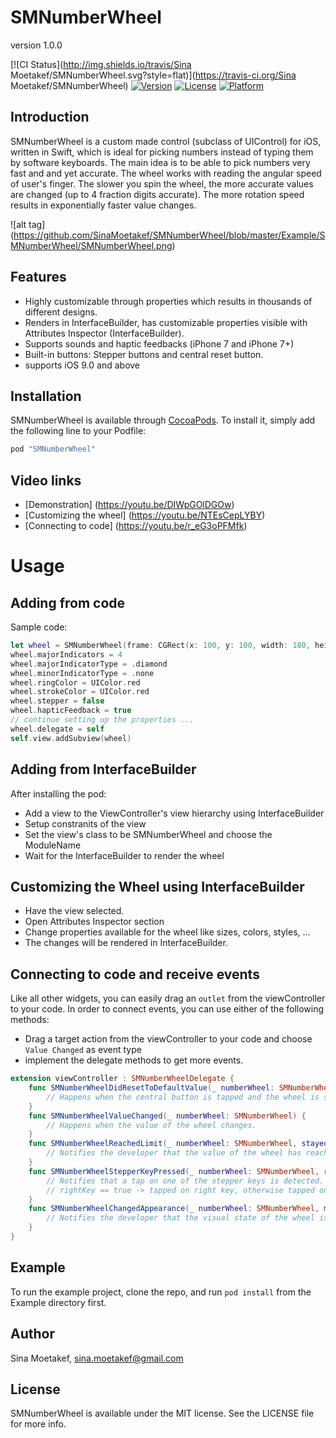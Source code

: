 # SMNumberWheel
version 1.0.0

[![CI Status](http://img.shields.io/travis/Sina Moetakef/SMNumberWheel.svg?style=flat)](https://travis-ci.org/Sina Moetakef/SMNumberWheel)
[![Version](https://img.shields.io/cocoapods/v/SMNumberWheel.svg?style=flat)](http://cocoapods.org/pods/SMNumberWheel)
[![License](https://img.shields.io/cocoapods/l/SMNumberWheel.svg?style=flat)](http://cocoapods.org/pods/SMNumberWheel)
[![Platform](https://img.shields.io/cocoapods/p/SMNumberWheel.svg?style=flat)](http://cocoapods.org/pods/SMNumberWheel)

## Introduction

SMNumberWheel is a custom made control (subclass of UIControl) for iOS, written in Swift, which is ideal for picking numbers instead of typing them by software keyboards. The main idea is to be
able to pick numbers very fast and and yet accurate. The wheel works with reading the angular speed of user's finger. The slower you spin the wheel, the more accurate values are changed (up to 4
fraction digits accurate). The more rotation speed results in exponentially faster value changes.

![alt tag] (https://github.com/SinaMoetakef/SMNumberWheel/blob/master/Example/SMNumberWheel/SMNumberWheel.png)

## Features
- Highly customizable through properties which results in thousands of different designs.
- Renders in InterfaceBuilder, has customizable properties visible with Attributes Inspector (InterfaceBuilder).
- Supports sounds and haptic feedbacks (iPhone 7 and iPhone 7+)
- Built-in buttons: Stepper buttons and central reset button.
- supports iOS 9.0 and above

## Installation

SMNumberWheel is available through [CocoaPods](http://cocoapods.org). To install
it, simply add the following line to your Podfile:

```ruby
pod "SMNumberWheel"
```

## Video links
- [Demonstration] (https://youtu.be/DIWpGOlDGOw)
- [Customizing the wheel] (https://youtu.be/NTEsCepLYBY)
- [Connecting to code] (https://youtu.be/r_eG3oPFMfk)

# Usage
## Adding from code
Sample code:
``` swift
let wheel = SMNumberWheel(frame: CGRect(x: 100, y: 100, width: 180, height: 180))
wheel.majorIndicators = 4
wheel.majorIndicatorType = .diamond
wheel.minorIndicatorType = .none
wheel.ringColor = UIColor.red
wheel.strokeColor = UIColor.red
wheel.stepper = false
wheel.hapticFeedback = true
// continue setting up the properties ...
wheel.delegate = self
self.view.addSubview(wheel)
```

## Adding from InterfaceBuilder
After installing the pod:
- Add a view to the ViewController's view hierarchy using InterfaceBuilder
- Setup constranits of the view
- Set the view's class to be SMNumberWheel and choose the ModuleName
- Wait for the InterfaceBuilder to render the wheel

## Customizing the Wheel using InterfaceBuilder
- Have the view selected.
- Open Attributes Inspector section
- Change properties available for the wheel like sizes, colors, styles, ...
- The changes will be rendered in InterfaceBuilder.

## Connecting to code and receive events
Like all other widgets, you can easily drag an `outlet` from the viewController to your code. In order to connect events, you can use either of the following methods:
- Drag a target action from the viewController to your code and choose `Value Changed` as event type
- implement the delegate methods to get more events.

```swift
extension viewController : SMNumberWheelDelegate {
    func SMNumberWheelDidResetToDefaultValue(_ numberWheel: SMNumberWheel) {
        // Happens when the central button is tapped and the wheel is set to it's initial value
    }
    func SMNumberWheelValueChanged(_ numberWheel: SMNumberWheel) {
        // Happens when the value of the wheel changes.
    }
    func SMNumberWheelReachedLimit(_ numberWheel: SMNumberWheel, stayedAtLimit: Bool) {
        // Notifies the developer that the value of the wheel has reached one of the limits.
    }
    func SMNumberWheelStepperKeyPressed(_ numberWheel: SMNumberWheel, rightKey: Bool) {
        // Notifies that a tap on one of the stepper keys is detected. 
        // rightKey == true -> tapped on right key, otherwise tapped on the left key.
    }
    func SMNumberWheelChangedAppearance(_ numberWheel: SMNumberWheel, minimized: Bool) {
        // Notifies the developer that the visual state of the wheel is changed (minimized or maximized).
    }
}
```
## Example

To run the example project, clone the repo, and run `pod install` from the Example directory first.

## Author

Sina Moetakef, sina.moetakef@gmail.com

## License

SMNumberWheel is available under the MIT license. See the LICENSE file for more info.
